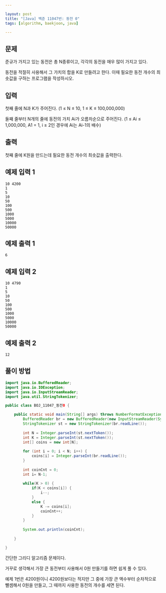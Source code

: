 ```yaml
---

layout: post
title: "[Java] 백준 11047번: 동전 0"
tags: [algorithm, baekjoon, java]

---
```


## 문제

준규가 가지고 있는 동전은 총 N종류이고, 각각의 동전을 매우 많이 가지고 있다.

동전을 적절히 사용해서 그 가치의 합을 K로 만들려고 한다. 이때 필요한 동전 개수의 최솟값을 구하는 프로그램을 작성하시오.

## 입력

첫째 줄에 N과 K가 주어진다. (1 ≤ N ≤ 10, 1 ≤ K ≤ 100,000,000)

둘째 줄부터 N개의 줄에 동전의 가치 Ai가 오름차순으로 주어진다. (1 ≤ Ai ≤ 1,000,000, A1 = 1, i ≥ 2인 경우에 Ai는 Ai-1의 배수)

## 출력

첫째 줄에 K원을 만드는데 필요한 동전 개수의 최솟값을 출력한다.

## 예제 입력 1

```
10 4200
1
5
10
50
100
500
1000
5000
10000
50000
```

## 예제 출력 1

```
6
```

## 예제 입력 2

```
10 4790
1
5
10
50
100
500
1000
5000
10000
50000
```

## 예제 출력 2

```
12
```



## 풀이 방법

```java
import java.io.BufferedReader;
import java.io.IOException;
import java.io.InputStreamReader;
import java.util.StringTokenizer;

public class BOJ_11047_동전0 {

	public static void main(String[] args) throws NumberFormatException, IOException {
		BufferedReader br = new BufferedReader(new InputStreamReader(System.in));
		StringTokenizer st = new StringTokenizer(br.readLine());
		
		int N = Integer.parseInt(st.nextToken());
		int K = Integer.parseInt(st.nextToken());
		int[] coins = new int[N];
		
		for (int i = 0; i < N; i++) {
			coins[i] = Integer.parseInt(br.readLine());
		}
		
		int coinCnt = 0;
		int i= N-1;
		
		while(K > 0) {
			if(K < coins[i]) {
				i--;
			}
			else {
				K -= coins[i];
				coinCnt++;
			}
		}
		
		System.out.println(coinCnt);
		
	}

}
```

간단한 그리디 알고리즘 문제이다.

거꾸로 생각해서 가장 큰 동전부터 사용해서 0원 만들기를 하면 쉽게 풀 수 있다.

예제 1번은 4200원이니 4200원보다는 적지만 그 중에 가장 큰 액수부터 순차적으로 뺄셈해서 0원을 만들고, 그 때까지 사용한 동전의 개수를 세면 된다.
